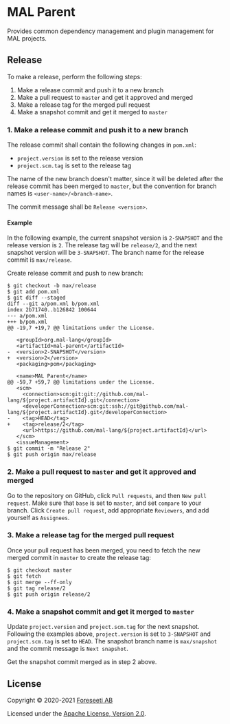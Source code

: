 # MAL Parent

Provides common dependency management and plugin management for MAL projects.

## Release

To make a release, perform the following steps:

1. Make a release commit and push it to a new branch
2. Make a pull request to `master` and get it approved and merged
3. Make a release tag for the merged pull request
4. Make a snapshot commit and get it merged to `master`

### 1. Make a release commit and push it to a new branch

The release commit shall contain the following changes in `pom.xml`:

- `project.version` is set to the release version
- `project.scm.tag` is set to the release tag

The name of the new branch doesn't matter, since it will be deleted after the release commit has been merged to `master`, but the convention for branch names is `<user-name>/<branch-name>`.

The commit message shall be `Release <version>`.

#### Example

In the following example, the current snapshot version is `2-SNAPSHOT` and the release version is `2`. The release tag will be `release/2`, and the next snapshot version will be `3-SNAPSHOT`. The branch name for the release commit is `max/release`.

Create release commit and push to new branch:

```
$ git checkout -b max/release
$ git add pom.xml
$ git diff --staged
diff --git a/pom.xml b/pom.xml
index 2b71740..b126842 100644
--- a/pom.xml
+++ b/pom.xml
@@ -19,7 +19,7 @@ limitations under the License.

   <groupId>org.mal-lang</groupId>
   <artifactId>mal-parent</artifactId>
-  <version>2-SNAPSHOT</version>
+  <version>2</version>
   <packaging>pom</packaging>

   <name>MAL Parent</name>
@@ -59,7 +59,7 @@ limitations under the License.
   <scm>
     <connection>scm:git:git://github.com/mal-lang/${project.artifactId}.git</connection>
     <developerConnection>scm:git:ssh://git@github.com/mal-lang/${project.artifactId}.git</developerConnection>
-    <tag>HEAD</tag>
+    <tag>release/2</tag>
     <url>https://github.com/mal-lang/${project.artifactId}</url>
   </scm>
   <issueManagement>
$ git commit -m "Release 2"
$ git push origin max/release
```

### 2. Make a pull request to `master` and get it approved and merged

Go to the repository on GitHub, click `Pull requests`, and then `New pull request`. Make sure that `base` is set to `master`, and set `compare` to your branch. Click `Create pull request`, add appropriate `Reviewers`, and add yourself as `Assignees`.

### 3. Make a release tag for the merged pull request

Once your pull request has been merged, you need to fetch the new merged commit in `master` to create the release tag:

```
$ git checkout master
$ git fetch
$ git merge --ff-only
$ git tag release/2
$ git push origin release/2
```

### 4. Make a snapshot commit and get it merged to `master`

Update `project.version` and `project.scm.tag` for the next snapshot. Following the examples above, `project.version` is set to `3-SNAPSHOT` and `project.scm.tag` is set to `HEAD`. The snapshot branch name is `max/snapshot` and the commit message is `Next snapshot`.

Get the snapshot commit merged as in step 2 above.

## License

Copyright © 2020-2021 [Foreseeti AB](https://foreseeti.com)

Licensed under the [Apache License, Version 2.0](https://www.apache.org/licenses/LICENSE-2.0).
